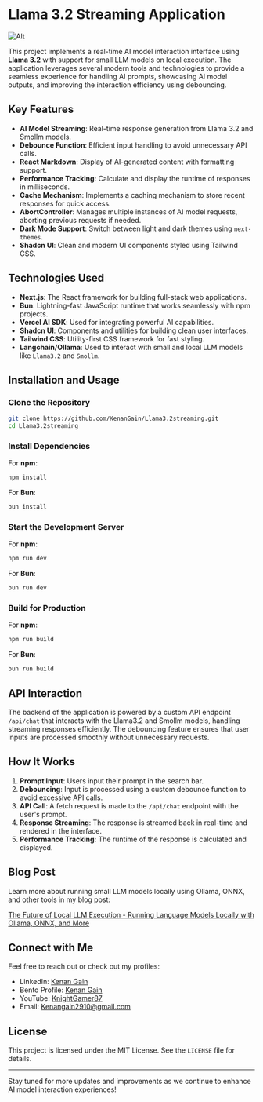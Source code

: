 
# Llama 3.2 Streaming Application

![Alt](https://repobeats.axiom.co/api/embed/dd6c17cd8297491dfeca29daac9d452775cd7e3e.svg "Repobeats analytics image")

This project implements a real-time AI model interaction interface using **Llama 3.2** with support for small LLM models on local execution. The application leverages several modern tools and technologies to provide a seamless experience for handling AI prompts, showcasing AI model outputs, and improving the interaction efficiency using debouncing.

## Key Features

- **AI Model Streaming**: Real-time response generation from Llama 3.2 and Smollm models.
- **Debounce Function**: Efficient input handling to avoid unnecessary API calls.
- **React Markdown**: Display of AI-generated content with formatting support.
- **Performance Tracking**: Calculate and display the runtime of responses in milliseconds.
- **Cache Mechanism**: Implements a caching mechanism to store recent responses for quick access.
- **AbortController**: Manages multiple instances of AI model requests, aborting previous requests if needed.
- **Dark Mode Support**: Switch between light and dark themes using `next-themes`.
- **Shadcn UI**: Clean and modern UI components styled using Tailwind CSS.

## Technologies Used

- **Next.js**: The React framework for building full-stack web applications.
- **Bun**: Lightning-fast JavaScript runtime that works seamlessly with npm projects.
- **Vercel AI SDK**: Used for integrating powerful AI capabilities.
- **Shadcn UI**: Components and utilities for building clean user interfaces.
- **Tailwind CSS**: Utility-first CSS framework for fast styling.
- **Langchain/Ollama**: Used to interact with small and local LLM models like `Llama3.2` and `Smollm`.
  
## Installation and Usage

### Clone the Repository

```bash
git clone https://github.com/KenanGain/Llama3.2streaming.git
cd Llama3.2streaming
```

### Install Dependencies

For **npm**:

```bash
npm install
```

For **Bun**:

```bash
bun install
```

### Start the Development Server

For **npm**:

```bash
npm run dev
```

For **Bun**:

```bash
bun run dev
```

### Build for Production

For **npm**:

```bash
npm run build
```

For **Bun**:

```bash
bun run build
```

## API Interaction

The backend of the application is powered by a custom API endpoint `/api/chat` that interacts with the Llama3.2 and Smollm models, handling streaming responses efficiently. The debouncing feature ensures that user inputs are processed smoothly without unnecessary requests.

## How It Works

1. **Prompt Input**: Users input their prompt in the search bar.
2. **Debouncing**: Input is processed using a custom debounce function to avoid excessive API calls.
3. **API Call**: A fetch request is made to the `/api/chat` endpoint with the user's prompt.
4. **Response Streaming**: The response is streamed back in real-time and rendered in the interface.
5. **Performance Tracking**: The runtime of the response is calculated and displayed.

## Blog Post

Learn more about running small LLM models locally using Ollama, ONNX, and other tools in my blog post:

[The Future of Local LLM Execution - Running Language Models Locally with Ollama, ONNX, and More](https://dev.to/kenangain/the-future-of-local-llm-execution-running-language-models-locally-with-ollama-onnx-and-more-4f97)

## Connect with Me

Feel free to reach out or check out my profiles:

- LinkedIn: [Kenan Gain](https://www.linkedin.com/in/kenan-gain-33048518a/)
- Bento Profile: [Kenan Gain](https://bento.me/kenangain)
- YouTube: [KnightGamer87](https://www.youtube.com/@KnightGamer87)
- Email: [Kenangain2910@gmail.com](mailto:Kenangain2910@gmail.com)

## License

This project is licensed under the MIT License. See the `LICENSE` file for details.

---

Stay tuned for more updates and improvements as we continue to enhance AI model interaction experiences!
